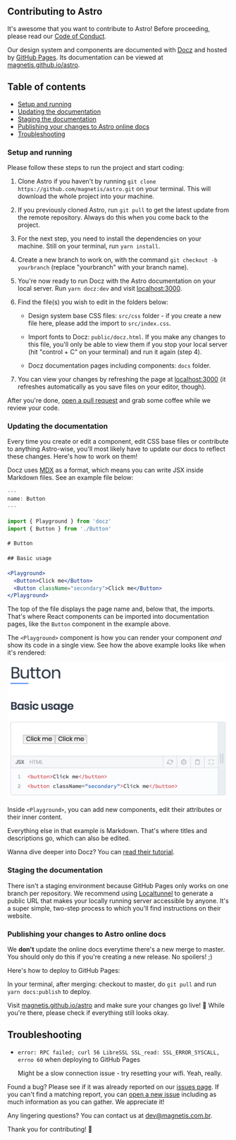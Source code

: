 ## Contributing to Astro

It's awesome that you want to contribute to Astro! Before proceeding, please read our [Code of Conduct](CODE_OF_CONDUCT.md).

Our design system and components are documented with [Docz](https://www.docz.site/) and hosted by [GitHub Pages](https://pages.github.com/). Its documentation can be viewed at [magnetis.github.io/astro](https://magnetis.github.io/astro/).

## Table of contents

- [Setup and running](#setup-and-running)
- [Updating the documentation](#updating-the-documentation)
- [Staging the documentation](#staging-the-documentation)
- [Publishing your changes to Astro online docs](#publishing-your-changes-to-astro-online-docs)
- [Troubleshooting](#troubleshooting)

### Setup and running

Please follow these steps to run the project and start coding:

1. Clone Astro if you haven't by running `git clone https://github.com/magnetis/astro.git` on your terminal. This will download the whole project into your machine.

2. If you previously cloned Astro, run `git pull` to get the latest update from the remote repository. Always do this when you come back to the project.

3. For the next step, you need to install the dependencies on your machine. Still on your terminal, run `yarn install`.

4. Create a new branch to work on, with the command `git checkout -b yourbranch` (replace "yourbranch" with your branch name).

5. You're now ready to run Docz with the Astro documentation on your local server. Run `yarn docz:dev` and visit [localhost:3000](http://localhost:3000/).

6. Find the file(s) you wish to edit in the folders below:

   - Design system base CSS files: `src/css` folder - if you create a new file here, please add the import to `src/index.css`.

   - Import fonts to Docz: `public/docz.html`. If you make any changes to this file, you'll only be able to view them if you stop your local server (hit "control + C" on your terminal) and run it again (step 4).

   - Docz documentation pages including components: `docs` folder.

7. You can view your changes by refreshing the page at [localhost:3000](http://localhost:3000/) (it refreshes automatically as you save files on your editor, though).

After you're done, [open a pull request](https://help.github.com/articles/creating-a-pull-request/) and grab some coffee while we review your code.

### Updating the documentation

Every time you create or edit a component, edit CSS base files or contribute to anything Astro-wise, you'll most likely have to update our docs to reflect these changes. Here's how to work on them!

Docz uses [MDX](https://github.com/mdx-js/specification) as a format, which means you can write JSX inside Markdown files. See an example file below:

```jsx
---
name: Button
---

import { Playground } from 'docz'
import { Button } from './Button'

# Button

## Basic usage

<Playground>
  <Button>Click me</Button>
  <Button className="secondary">Click me</Button>
</Playground>
```

The top of the file displays the page name and, below that, the imports. That's where React components can be imported into documentation pages, like the `Button` component in the example above.

The `<Playground>` component is how you can render your component _and_ show its code in a single view. See how the above example looks like when it's rendered:

<img src="example.png" alt="Rendered example of a Docz page" width="600">

Inside `<Playground>`, you can add new components, edit their attributes or their inner content.

Everything else in that example is Markdown. That's where titles and descriptions go, which can also be edited.

Wanna dive deeper into Docz? You can [read their tutorial](https://www.docz.site/introduction/getting-started).

### Staging the documentation

There isn't a staging environment because GitHub Pages only works on one branch per repository. We recommend using [Localtunnel](https://localtunnel.github.io/www/) to generate a public URL that makes your locally running server accessible by anyone. It's a super simple, two-step process to which you'll find instructions on their website.

### Publishing your changes to Astro online docs

We **don't** update the online docs everytime there's a new merge to master. You should only do this if you're creating a new release. No spoilers! ;)

Here's how to deploy to GitHub Pages:

In your terminal, after merging: checkout to master, do `git pull` and run `yarn docs:publish` to deploy.

Visit [magnetis.github.io/astro](https://magnetis.github.io/astro/) and make sure your changes go live! 🎉 While you're there, please check if everything still looks okay.

## Troubleshooting

- `error: RPC failed; curl 56 LibreSSL SSL_read: SSL_ERROR_SYSCALL, errno 60` when deploying to GitHub Pages

  Might be a slow connection issue - try resetting your wifi. Yeah, really.

Found a bug? Please see if it was already reported on our [issues page](https://github.com/magnetis/astro/issues). If you can't find a matching report, you can [open a new issue](https://github.com/magnetis/astro/issues/new) including as much information as you can gather. We appreciate it!

Any lingering questions? You can contact us at [dev@magnetis.com.br](mailto:dev@magnetis.com.br).

Thank you for contributing! 🎉
